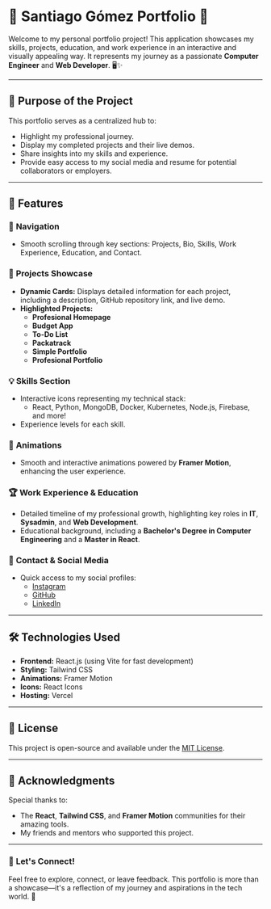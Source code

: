 # 🌟 **Santiago Gómez Portfolio** 🌟

Welcome to my personal portfolio project! This application showcases my skills, projects, education, and work experience in an interactive and visually appealing way. It represents my journey as a passionate **Computer Engineer** and **Web Developer**. 🖥️✨

---

## 🎯 **Purpose of the Project**

This portfolio serves as a centralized hub to:

- Highlight my professional journey.
- Display my completed projects and their live demos.
- Share insights into my skills and experience.
- Provide easy access to my social media and resume for potential collaborators or employers.

---

## 🚀 **Features**

### 🔗 **Navigation**

- Smooth scrolling through key sections: Projects, Bio, Skills, Work Experience, Education, and Contact.

### 💼 **Projects Showcase**

- **Dynamic Cards:** Displays detailed information for each project, including a description, GitHub repository link, and live demo.
- **Highlighted Projects:**
  - **Profesional Homepage**
  - **Budget App**
  - **To-Do List**
  - **Packatrack**
  - **Simple Portfolio**
  - **Profesional Portfolio**

### 💡 **Skills Section**

- Interactive icons representing my technical stack:
  - React, Python, MongoDB, Docker, Kubernetes, Node.js, Firebase, and more!
- Experience levels for each skill.

### 🎥 **Animations**

- Smooth and interactive animations powered by **Framer Motion**, enhancing the user experience.

### 🏆 **Work Experience & Education**

- Detailed timeline of my professional growth, highlighting key roles in **IT**, **Sysadmin**, and **Web Development**.
- Educational background, including a **Bachelor's Degree in Computer Engineering** and a **Master in React**.

### 📲 **Contact & Social Media**

- Quick access to my social profiles:
  - [Instagram](https://www.instagram.com/sgomez.dev/)
  - [GitHub](https://github.com/Santi1503)
  - [LinkedIn](https://www.linkedin.com/in/santiago-gomez-de-la-torre-romero/)

---

## 🛠️ **Technologies Used**

- **Frontend:** React.js (using Vite for fast development)
- **Styling:** Tailwind CSS
- **Animations:** Framer Motion
- **Icons:** React Icons
- **Hosting:** Vercel

---

## 📜 **License**

This project is open-source and available under the [MIT License](./LICENSE).

---

## 🙌 **Acknowledgments**

Special thanks to:

- The **React**, **Tailwind CSS**, and **Framer Motion** communities for their amazing tools.
- My friends and mentors who supported this project.

---

### 🌟 **Let's Connect!**

Feel free to explore, connect, or leave feedback. This portfolio is more than a showcase—it's a reflection of my journey and aspirations in the tech world. 🚀
